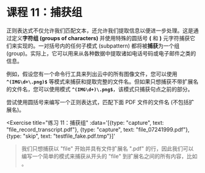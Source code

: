 # 课程 11：捕获组

正则表达式不仅允许我们匹配文本，还允许我们提取信息以便进一步处理。这是通过定义**字符组 (groups of characters)** 并使用特殊的圆括号 **(** 和 **)** 元字符捕获它们来实现的。一对括号内的任何子模式 (subpattern) 都将被**捕获**为一个组 (group)。实际上，它可以用来从各种数据中提取诸如电话号码或电子邮件之类的信息。

例如，假设您有一个命令行工具来列出云中的所有图像文件，您可以使用 **`^(IMG\d+\.png)$`** 等模式来捕获和提取完整的文件名。但如果只想捕获不带扩展名的文件名，您可以使用模式 **`^(IMG\d+)\.png$`**，该模式只捕获句点之前的部分。

尝试使用圆括号来编写一个正则表达式，匹配下面 PDF 文件的文件名 (不包括扩展名)。

<Exercise
  title="练习 11：捕获组"
  :data='[{type: "capture", text: "file_record_transcript.pdf"}, {type: "capture", text: "file_07241999.pdf"}, {type: "skip", text: "testfile_fake.pdf.tmp"}]'
>我们只想捕获以 "file" 开始并具有文件扩展名 ".pdf" 的行，因此我们可以编写一个简单的模式来捕获从开头的 "file" 到扩展名之间的所有内容，比如 <SolutionLink text="^(file.+)\.pdf$" />。</Exercise>